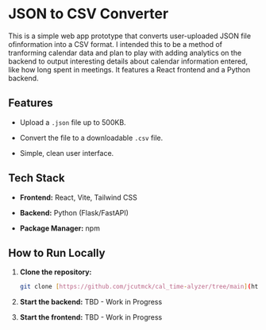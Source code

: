 # JSON to CSV Converter

This is a simple web app prototype that converts user-uploaded JSON file ofinformation into a CSV format. I intended this to be a method of tranforming calendar data and plan to play with adding analytics on the backend to output interesting details about calendar information entered, like how long spent in meetings. It features a React frontend and a Python backend.

## Features

- Upload a `.json` file up to 500KB.

- Convert the file to a downloadable `.csv` file.

- Simple, clean user interface.

## Tech Stack

- **Frontend:** React, Vite, Tailwind CSS

- **Backend:** Python (Flask/FastAPI)

- **Package Manager:** npm

## How to Run Locally

1. **Clone the repository:**

    ```bash
    git clone [https://github.com/jcutmck/cal_time-alyzer/tree/main](https://github.com/jcutmck/cal_time-alyzer/tree/main)
    ```

2. **Start the backend:**
TBD - Work in Progress

3. **Start the frontend:**
TBD - Work in Progress

